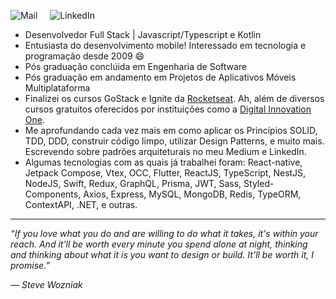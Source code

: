                                                                                                               
<p align="left">
  <a href="mailto:niltoneapontes@gmail.com" style="text-decoration: none; margin-right: 1rem;">
    <img src="https://img.shields.io/badge/Gmail-D14836?style=for-the-badge&logo=gmail&logoColor=white" alt="Mail" />
  </a>
  
  <a href="https://www.linkedin.com/in/niltonpontesem/" style="text-decoration: none;">
    <img src="https://img.shields.io/badge/LinkedIn-0077B5?style=for-the-badge&logo=linkedin&logoColor=white" alt="LinkedIn" />
  </a>
</p>


* Desenvolvedor Full Stack | Javascript/Typescript e Kotlin
* Entusiasta do desenvolvimento mobile! Interessado em tecnologia e programação desde 2009 :smile:
* Pós graduação conclúida em Engenharia de Software
* Pós graduação em andamento em Projetos de Aplicativos Móveis Multiplataforma
* Finalizei os cursos GoStack e Ignite da [Rocketseat](https://rocketseat.com.br/ "Rocketseat"). Ah, além de diversos cursos gratuitos oferecidos por instituições como a [Digital Innovation One](https://www.dio.me/ "Digital Innovation One").
* Me aprofundando cada vez mais em como aplicar os Princípios SOLID, TDD, DDD, construir código limpo, utilizar Design Patterns, e muito mais. Escrevendo sobre padrões arquiteturais no meu Medium e LinkedIn.
* Algumas tecnologias com as quais já trabalhei foram: React-native, Jetpack Compose, Vtex, OCC, Flutter, ReactJS, TypeScript, NestJS, NodeJS, Swift, Redux, GraphQL, Prisma, JWT, Sass, Styled-Components, Axios, Express, MySQL, MongoDB, Redis, TypeORM, ContextAPI, .NET, e outras.

----------

*“If you love what you do and are willing to do what it takes, it's within your reach. And it'll be worth every minute you spend alone at night, thinking and thinking about what it is you want to design or build. It'll be worth it, I promise.”*

*― Steve Wozniak*
